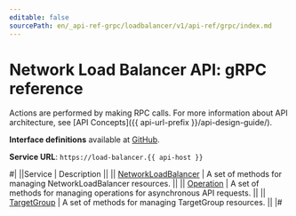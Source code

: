 ```yaml
---
editable: false
sourcePath: en/_api-ref-grpc/loadbalancer/v1/api-ref/grpc/index.md
---
```


# Network Load Balancer API: gRPC reference

Actions are performed by making RPC calls. For more information about API architecture, see [API Concepts]({{ api-url-prefix }}/api-design-guide/).

**Interface definitions** available at [GitHub](https://github.com/yandex-cloud/cloudapi/tree/master/yandex/cloud/loadbalancer/v1).

**Service URL**: `https://load-balancer.{{ api-host }}`

#|
||Service | Description ||
|| [NetworkLoadBalancer](NetworkLoadBalancer/index.md) | A set of methods for managing NetworkLoadBalancer resources. ||
|| [Operation](Operation/index.md) | A set of methods for managing operations for asynchronous API requests. ||
|| [TargetGroup](TargetGroup/index.md) | A set of methods for managing TargetGroup resources. ||
|#